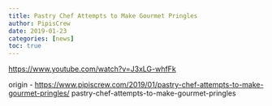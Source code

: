 ```yaml
---
title: Pastry Chef Attempts to Make Gourmet Pringles
author: PipisCrew
date: 2019-01-23
categories: [news]
toc: true
---
```


https://www.youtube.com/watch?v=J3xLG-whfFk

origin - https://www.pipiscrew.com/2019/01/pastry-chef-attempts-to-make-gourmet-pringles/ pastry-chef-attempts-to-make-gourmet-pringles